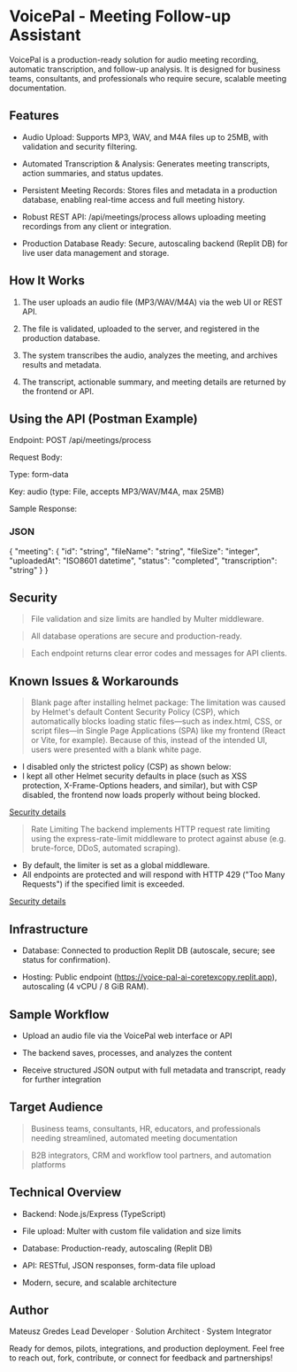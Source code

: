 # VoicePal - Meeting Follow-up Assistant

VoicePal is a production-ready solution for audio meeting recording, automatic transcription, and follow-up analysis. It is designed for business teams, consultants, and professionals who require secure, scalable meeting documentation.

## Features

- Audio Upload: Supports MP3, WAV, and M4A files up to 25MB, with validation and security filtering.

- Automated Transcription & Analysis: Generates meeting transcripts, action summaries, and status updates.

- Persistent Meeting Records: Stores files and metadata in a production database, enabling real-time access and full meeting history.

- Robust REST API: /api/meetings/process allows uploading meeting recordings from any client or integration.

- Production Database Ready: Secure, autoscaling backend (Replit DB) for live user data management and storage.

## How It Works

1. The user uploads an audio file (MP3/WAV/M4A) via the web UI or REST API.

2. The file is validated, uploaded to the server, and registered in the production database.

3. The system transcribes the audio, analyzes the meeting, and archives results and metadata.

4. The transcript, actionable summary, and meeting details are returned by the frontend or API.

## Using the API (Postman Example)

Endpoint:
POST /api/meetings/process

Request Body:

Type: form-data

Key: audio (type: File, accepts MP3/WAV/M4A, max 25MB)

Sample Response:

### JSON
{
  "meeting": {
    "id": "string",
    "fileName": "string",
    "fileSize": "integer",
    "uploadedAt": "ISO8601 datetime",
    "status": "completed",
    "transcription": "string"
  }
}

## Security

> File validation and size limits are handled by Multer middleware.

> All database operations are secure and production-ready.

> Each endpoint returns clear error codes and messages for API clients.

## Known Issues & Workarounds

> Blank page after installing helmet package:
The limitation was caused by Helmet's default Content Security Policy (CSP), which automatically blocks loading static files—such as index.html, CSS, or script files—in Single Page Applications (SPA) like my frontend (React or Vite, for example). Because of this, instead of the intended UI, users were presented with a blank white page.

- I disabled only the strictest policy (CSP) as shown below:
- I kept all other Helmet security defaults in place (such as XSS protection, X-Frame-Options headers, and similar), but with CSP disabled, the frontend now loads properly without being blocked.

[Security details](/SECURITY.md)

> Rate Limiting
The backend implements HTTP request rate limiting using the express-rate-limit middleware to protect against abuse (e.g. brute-force, DDoS, automated scraping).

- By default, the limiter is set as a global middleware.
- All endpoints are protected and will respond with HTTP 429 ("Too Many Requests") if the specified limit is exceeded.

[Security details](/SECURITY.md)

## Infrastructure

- Database: Connected to production Replit DB (autoscale, secure; see status for confirmation).

- Hosting: Public endpoint (https://voice-pal-ai-coretexcopy.replit.app), autoscaling (4 vCPU / 8 GiB RAM).

## Sample Workflow

- Upload an audio file via the VoicePal web interface or API

- The backend saves, processes, and analyzes the content

- Receive structured JSON output with full metadata and transcript, ready for further integration

## Target Audience

> Business teams, consultants, HR, educators, and professionals needing streamlined, automated meeting documentation

> B2B integrators, CRM and workflow tool partners, and automation platforms

## Technical Overview

- Backend: Node.js/Express (TypeScript)

- File upload: Multer with custom file validation and size limits

- Database: Production-ready, autoscaling (Replit DB)

- API: RESTful, JSON responses, form-data file upload

- Modern, secure, and scalable architecture

## Author

Mateusz Gredes
Lead Developer · Solution Architect · System Integrator

Ready for demos, pilots, integrations, and production deployment. Feel free to reach out, fork, contribute, or connect for feedback and partnerships!
